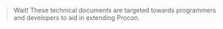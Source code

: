 > Wait! These technical documents are targeted towards programmers and developers to aid in extending Procon.

